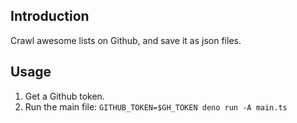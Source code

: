 ## Introduction

Crawl awesome lists on Github, and save it as json files.

## Usage

1. Get a Github token.
2. Run the main file: `GITHUB_TOKEN=$GH_TOKEN deno run -A main.ts`
